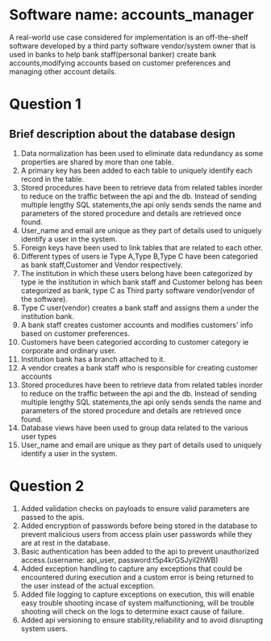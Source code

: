 # Software name: accounts_manager
A real-world use case considered for implementation is an off-the-shelf software developed by a third party software vendor/system 
owner that is used in banks to help bank staff(personal banker) create bank accounts,modifying accounts based on customer preferences and managing 
other account details.
 
# Question 1
  Brief description about the database design
  --------------------------------------------
1. Data normalization has been used to eliminate data redundancy as some properties are shared by more than one table. 
2. A primary key has been added to each table to uniquely identify each record in the table.
3. Stored procedures have been to retrieve data from related tables  inorder to reduce on the traffic between the api and the db.
    Instead of sending multiple lengthy SQL statements,the api only sends sends the name and parameters of the stored procedure
	and details are retrieved once found.
4. User_name and email are unique as they part of details used to uniquely identify a user in the system.
3. Foreign keys have been used to link tables that are related to each other.
4. Different types of users ie Type A,Type B,Type C have been categoried as bank staff,Customer and Vendor respectively.
5. The institution in which these users belong have been categorized by type ie the institution in which bank staff and Customer belong 
   has been categorized as bank, type C as Third party software vendor(vendor of the software).
6. Type C user(vendor) creates a bank staff  and assigns them a  under the institution bank.
7. A bank staff creates  customer accounts and modifies customers' info based on customer preferences.
8. Customers have been categoried according to customer category ie corporate and ordinary user.
9. Institution bank has a branch attached to it.
10. A vendor creates a bank staff who is responsible for creating customer accounts
11. Stored procedures have been to retrieve data from related tables  inorder to reduce on the traffic between the api and the db.
    Instead of sending multiple lengthy SQL statements,the api only sends sends the name and parameters of the stored procedure
	and details are retrieved once found.
12. Database views have been used to group data related to the various user types 
13. User_name and email are unique as they part of details used to uniquely identify a user in the system.
 



 # Question 2
 1. Added validation checks on payloads to ensure valid parameters are passed to the apis.
 2. Added encryption of passwords before being stored in the database to prevent malicious users from access plain user passwords 
    while they are at rest in the database.
 3. Basic authentication has been added to the api to prevent unauthorized access.(username: api_user, password:t5p4krGSJyil2hWB)
 4. Added exception handling to capture any exceptions that could be encountered during execution and a custom error is being returned to the user
    instead of the actual exception.
 5. Added file logging to capture exceptions on execution, this will enable easy trouble shooting incase of system malfunctioning,
    will be trouble shooting will check on the logs to determine exact cause of failure.
 6. Added api versioning to ensure stability,reliability and to	avoid disrupting system users.
 

 
 
